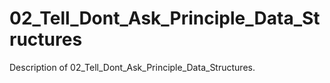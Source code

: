 # 02_Tell_Dont_Ask_Principle_Data_Structures

Description of 02_Tell_Dont_Ask_Principle_Data_Structures.